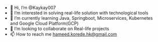 - 👋 Hi, I’m @Kaykay007
- 👀 I’m interested in solving real-life solution with technological tools
- 🌱 I’m currently learning Java, Springboot, Microservices, Kubernetes and Google Cloud Platform(GCP)
- 💞️ I’m looking to collaborate on Real-life projects
- 📫 How to reach me hameed.korede.hk@gmail.com

<!---
Kaykay007/Kaykay007 is a ✨ special ✨ repository because its `README.md` (this file) appears on your GitHub profile.
You can click the Preview link to take a look at your changes.
--->
